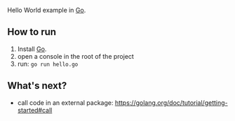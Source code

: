Hello World example in [Go](
https://golang.org/doc/tutorial/getting-started).

## How to run

1. Install [Go](https://golang.org/doc/tutorial/getting-started#install).
2. open a console in the root of the project
3. run: `go run hello.go`

## What's next?
- call code in an external package: https://golang.org/doc/tutorial/getting-started#call
